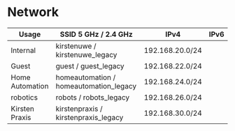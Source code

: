 # Network

| Usage           | SSID 5 GHz / 2.4 GHz                   | IPv4            | IPv6 |
|-----------------|----------------------------------------|-----------------|------|
| Internal        | kirstenuwe / kirstenuwe_legacy         | 192.168.20.0/24 |      |
| Guest           | guest / guest_legacy                   | 192.168.22.0/24 |      |
| Home Automation | homeautomation / homeautomation_legacy | 192.168.24.0/24 |      |
| robotics        | robots / robots_legacy                 | 192.168.26.0/24 |      |
| Kirsten Praxis  | kirstenpraxis / kirstenpraxis_legacy   | 192.168.30.0/24 |      |
